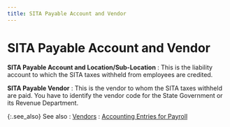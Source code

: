 ```yaml
---
title: SITA Payable Account and Vendor
---
```


# SITA Payable Account and Vendor


**SITA Payable Account and Location/Sub-Location**
: This is the liability account to which the SITA  taxes withheld from employees are credited.


**SITA Payable Vendor**
: This is the vendor to whom the SITA taxes withheld  are paid. You have to identify the vendor code for the State Government  or its Revenue Department.


{:.see_also}
See also
: [Vendors]({{site.mv_chm}}/vendors_introduction_vendors_content.html)
: [Accounting  Entries for Payroll]({{site.prl_baseurl}}/payroll-process/creating-journal/accounting_entries_for_payroll.html)
